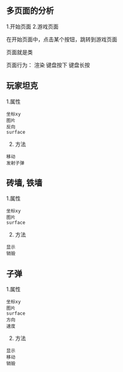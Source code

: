 ## 多页面的分析
1.开始页面
2.游戏页面


在开始页面中，点击某个按钮，跳转到游戏页面

页面就是类

页面行为：
    渲染
    键盘按下
    键盘长按
    
## 玩家坦克
1.属性
```angular2html
坐标xy
图片
反向
surface
```
2. 方法
```ignorelang
移动
发射子弹
```
## 砖墙, 铁墙
1.属性
```ignorelang
坐标xy
图片
surface
```

2. 方法
```ignorelang
显示
销毁

```

## 子弹
1.属性
```ignorelang
坐标xy
图片
surface
方向
速度
```
2. 方法
```ignorelang
显示
移动
销毁
```

